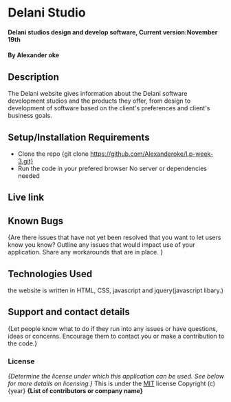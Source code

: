 # Delani Studio
#### Delani studios design and develop software, Current version:November 19th
#### By **Alexander oke**
## Description
The Delani website gives information about the Delani software development studios and the products they offer, from design to development of software based on the client's preferences and client's business goals.
## Setup/Installation Requirements
* Clone the repo {git clone https://github.com/Alexanderoke/I.p-week-3.git}
* Run the code in your prefered browser
No server or dependencies needed
## Live link
## Known Bugs
{Are there issues that have not yet been resolved that you want to let users know you know? Outline any issues that would impact use of your application. Share any workarounds that are in place. }
## Technologies Used
the website is written in HTML, CSS, javascript and jquery(javascript libary.)
## Support and contact details
{Let people know what to do if they run into any issues or have questions, ideas or concerns.  Encourage them to contact you or make a contribution to the code.}
### License
*{Determine the license under which this application can be used.  See below for more details on licensing.}*
This is under the [MIT](LICENSE) license
Copyright (c) {year} **{List of contributors or company name}**